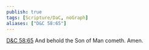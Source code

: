 ```yaml
---
publish: true
tags: [Scripture/DaC, noGraph]
aliases: ["D&C 58:65"]
---
```

[D&C 58:65](https://churchofjesuschrist.org/study/scriptures/dc-testament/dc/58?lang=eng&id=p65#p65) And behold the Son of Man cometh. Amen.





